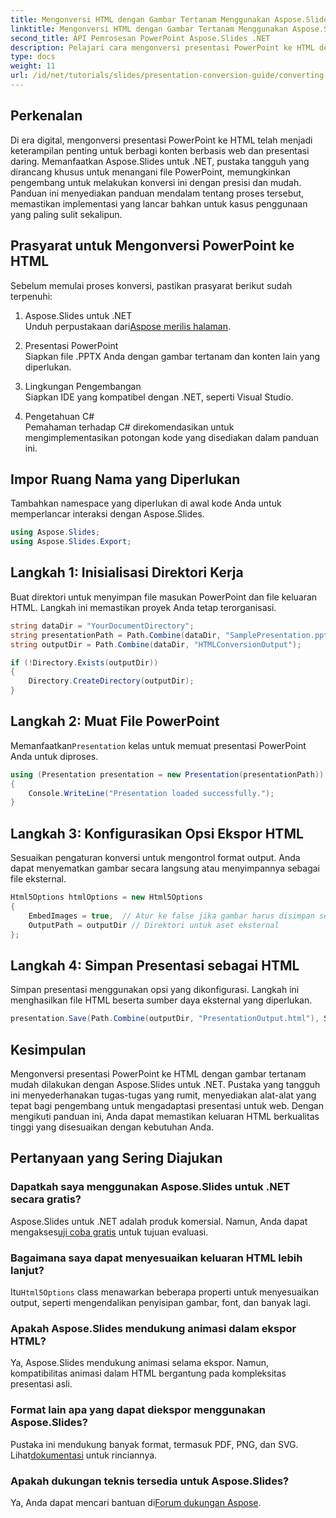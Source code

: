 ```yaml
---
title: Mengonversi HTML dengan Gambar Tertanam Menggunakan Aspose.Slides
linktitle: Mengonversi HTML dengan Gambar Tertanam Menggunakan Aspose.Slides
second_title: API Pemrosesan PowerPoint Aspose.Slides .NET
description: Pelajari cara mengonversi presentasi PowerPoint ke HTML dengan gambar tertanam menggunakan Aspose.Slides for .NET. Panduan langkah demi langkah untuk konversi yang lancar.
type: docs
weight: 11
url: /id/net/tutorials/slides/presentation-conversion-guide/converting-html-with-embedded-images/
---
```

## Perkenalan

Di era digital, mengonversi presentasi PowerPoint ke HTML telah menjadi keterampilan penting untuk berbagi konten berbasis web dan presentasi daring. Memanfaatkan Aspose.Slides untuk .NET, pustaka tangguh yang dirancang khusus untuk menangani file PowerPoint, memungkinkan pengembang untuk melakukan konversi ini dengan presisi dan mudah. Panduan ini menyediakan panduan mendalam tentang proses tersebut, memastikan implementasi yang lancar bahkan untuk kasus penggunaan yang paling sulit sekalipun.

## Prasyarat untuk Mengonversi PowerPoint ke HTML

Sebelum memulai proses konversi, pastikan prasyarat berikut sudah terpenuhi:

1. Aspose.Slides untuk .NET  
    Unduh perpustakaan dari[Aspose merilis halaman](https://releases.aspose.com/slides/net/).

2. Presentasi PowerPoint  
   Siapkan file .PPTX Anda dengan gambar tertanam dan konten lain yang diperlukan.

3. Lingkungan Pengembangan  
   Siapkan IDE yang kompatibel dengan .NET, seperti Visual Studio.

4. Pengetahuan C#  
   Pemahaman terhadap C# direkomendasikan untuk mengimplementasikan potongan kode yang disediakan dalam panduan ini.

## Impor Ruang Nama yang Diperlukan

Tambahkan namespace yang diperlukan di awal kode Anda untuk memperlancar interaksi dengan Aspose.Slides.

```csharp
using Aspose.Slides;
using Aspose.Slides.Export;
```

## Langkah 1: Inisialisasi Direktori Kerja

Buat direktori untuk menyimpan file masukan PowerPoint dan file keluaran HTML. Langkah ini memastikan proyek Anda tetap terorganisasi.

```csharp
string dataDir = "YourDocumentDirectory";
string presentationPath = Path.Combine(dataDir, "SamplePresentation.pptx");
string outputDir = Path.Combine(dataDir, "HTMLConversionOutput");

if (!Directory.Exists(outputDir))
{
    Directory.CreateDirectory(outputDir);
}
```


## Langkah 2: Muat File PowerPoint

 Memanfaatkan`Presentation` kelas untuk memuat presentasi PowerPoint Anda untuk diproses.

```csharp
using (Presentation presentation = new Presentation(presentationPath))
{
    Console.WriteLine("Presentation loaded successfully.");
}
```


## Langkah 3: Konfigurasikan Opsi Ekspor HTML

Sesuaikan pengaturan konversi untuk mengontrol format output. Anda dapat menyematkan gambar secara langsung atau menyimpannya sebagai file eksternal.

```csharp
Html5Options htmlOptions = new Html5Options
{
    EmbedImages = true,  // Atur ke false jika gambar harus disimpan secara terpisah
    OutputPath = outputDir // Direktori untuk aset eksternal
};
```


## Langkah 4: Simpan Presentasi sebagai HTML

Simpan presentasi menggunakan opsi yang dikonfigurasi. Langkah ini menghasilkan file HTML beserta sumber daya eksternal yang diperlukan.

```csharp
presentation.Save(Path.Combine(outputDir, "PresentationOutput.html"), SaveFormat.Html5, htmlOptions);
```

## Kesimpulan

Mengonversi presentasi PowerPoint ke HTML dengan gambar tertanam mudah dilakukan dengan Aspose.Slides untuk .NET. Pustaka yang tangguh ini menyederhanakan tugas-tugas yang rumit, menyediakan alat-alat yang tepat bagi pengembang untuk mengadaptasi presentasi untuk web. Dengan mengikuti panduan ini, Anda dapat memastikan keluaran HTML berkualitas tinggi yang disesuaikan dengan kebutuhan Anda.

## Pertanyaan yang Sering Diajukan

### Dapatkah saya menggunakan Aspose.Slides untuk .NET secara gratis?
 Aspose.Slides untuk .NET adalah produk komersial. Namun, Anda dapat mengakses[uji coba gratis](https://releases.aspose.com/) untuk tujuan evaluasi.

### Bagaimana saya dapat menyesuaikan keluaran HTML lebih lanjut?
 Itu`Html5Options` class menawarkan beberapa properti untuk menyesuaikan output, seperti mengendalikan penyisipan gambar, font, dan banyak lagi.

### Apakah Aspose.Slides mendukung animasi dalam ekspor HTML?
Ya, Aspose.Slides mendukung animasi selama ekspor. Namun, kompatibilitas animasi dalam HTML bergantung pada kompleksitas presentasi asli.

### Format lain apa yang dapat diekspor menggunakan Aspose.Slides?
 Pustaka ini mendukung banyak format, termasuk PDF, PNG, dan SVG. Lihat[dokumentasi](https://reference.aspose.com/slides/net/) untuk rinciannya.

### Apakah dukungan teknis tersedia untuk Aspose.Slides?
 Ya, Anda dapat mencari bantuan di[Forum dukungan Aspose](https://forum.aspose.com/c/slides/11).